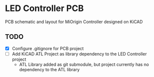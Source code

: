 # LED Controller PCB
PCB schematic and layout for MiOrigin Controller designed on KiCAD

## TODO
- [x] Configure .gitignore for PCB project
- [ ] Add KiCAD ATL Project as library dependency to the LED Controller project
  -  ATL Library added as git submodule, but project currently has no dependency to the ATL library
